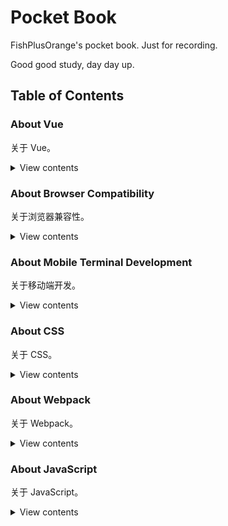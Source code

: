 # Pocket Book

FishPlusOrange's pocket book. Just for recording.

Good good study, day day up.

## Table of Contents

### About Vue

关于 Vue。

<details>

<summary>View contents</summary>

- [Vuex 使用 commit 提交 mutation 修改 state 的原因](https://github.com/FishPlusOrange/pocket-book/issues/1)
- [计算属性比较方法、侦听属性和过滤器](https://github.com/FishPlusOrange/pocket-book/issues/2)
- [在 vue-cli 项目中使用 Sass](https://github.com/FishPlusOrange/pocket-book/issues/3)
- [从 vue-cli 项目的接口调试出发](https://github.com/FishPlusOrange/pocket-book/issues/4)
- [vue-cli 项目中 assets 和 static 的区别](https://github.com/FishPlusOrange/pocket-book/issues/16)
- [Vue 组件之间的通信](https://github.com/FishPlusOrange/pocket-book/issues/17)
- [Vue 渲染函数](https://github.com/FishPlusOrange/pocket-book/issues/18)
- [后端接收不到 axios 通过 post 方式传递的参数](https://github.com/FishPlusOrange/pocket-book/issues/20)
- [从 Vue 后台管理系统项目开发出发](https://github.com/FishPlusOrange/pocket-book/issues/22)
- [Vue 中 el 和 $mount 的区别](https://github.com/FishPlusOrange/pocket-book/issues/24)
- [Vue 首屏渲染优化](https://github.com/FishPlusOrange/pocket-book/issues/27)
- [关于 Vue 实例的生命周期](https://github.com/FishPlusOrange/pocket-book/issues/29)
- [关于 Vue nextTick](https://github.com/FishPlusOrange/pocket-book/issues/34)

</details>

### About Browser Compatibility

关于浏览器兼容性。

<details>

<summary>View contents</summary>

- [低版本 IE 浏览器下绝对定位的元素未设置背景时无法响应鼠标点击或悬浮事件](https://github.com/FishPlusOrange/pocket-book/issues/5)
- [IE 浏览器下 iframe 弹窗中输入框光标丢失（无法输入）问题](https://github.com/FishPlusOrange/pocket-book/issues/6)
- [低版本 IE 浏览器下无法触发 oninput 事件](https://github.com/FishPlusOrange/pocket-book/issues/7)
- [IE9 浏览器下在拖拽、剪切、删除操作时无法触发 propertychange 事件](https://github.com/FishPlusOrange/pocket-book/issues/8)
- [IE 浏览器下由于请求路径带中文参数导致发送 GET 请求时报400错误](https://github.com/FishPlusOrange/pocket-book/issues/9)
- [IE 浏览器下由于请求路径过长导致发送 GET 请求时报500错误](https://github.com/FishPlusOrange/pocket-book/issues/10)
- [IE 浏览器下 td 边框消失](https://github.com/FishPlusOrange/pocket-book/issues/11)
- [IE8 浏览器下 new Date('YYYY-MM-DD') 返回 NaN](https://github.com/FishPlusOrange/pocket-book/issues/12)
- [IE11 浏览器下 babel 编译后的部分 ES6 语法仍然报 undefined 错误](https://github.com/FishPlusOrange/pocket-book/issues/33)

</details>

### About Mobile Terminal Development

关于移动端开发。

<details>

<summary>View contents</summary>

- [通过 -webkit-tap-highlight-color 属性去除默认点击高亮](https://github.com/FishPlusOrange/pocket-book/issues/13)
- [通过 -webkit-appearance 属性去除输入框默认内阴影](https://github.com/FishPlusOrange/pocket-book/issues/14)

</details>

### About CSS

关于 CSS。

<details>

<summary>View contents</summary>

- [再看 animation-fill-mode 属性](https://github.com/FishPlusOrange/pocket-book/issues/15)
- [webkit 内核浏览器自定义滚动条样式](https://github.com/FishPlusOrange/pocket-book/issues/21)

</details>

### About Webpack

关于 Webpack。

<details>

<summary>View contents</summary>

- [Webpack 常用 loader 和 plugin](https://github.com/FishPlusOrange/pocket-book/issues/19)
- [webpack 中 hash、chunkhash 和 contenthash 的区别](https://github.com/FishPlusOrange/pocket-book/issues/23)
- [Webpack 打包优化方案](https://github.com/FishPlusOrange/pocket-book/issues/25)

</details>

### About JavaScript

关于 JavaScript。

<details>

<summary>View contents</summary>

- [关于模块化](https://github.com/FishPlusOrange/pocket-book/issues/26)
- [关于异步处理](https://github.com/FishPlusOrange/pocket-book/issues/28)
- [关于 Axios](https://github.com/FishPlusOrange/pocket-book/issues/30)
- [babel-polyfill 和 babel-plugin-transform-runtime](https://github.com/FishPlusOrange/pocket-book/issues/31)
- [从 Object.prototype.hasOwnProperty() 出发](https://github.com/FishPlusOrange/pocket-book/issues/32)
- [从 Element.getBoundingClientRect() 出发](https://github.com/FishPlusOrange/pocket-book/issues/35)

</details>
